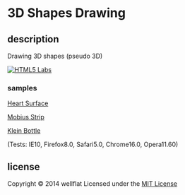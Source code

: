 # 3D Shapes Drawing

## description

Drawing 3D shapes (pseudo 3D)

[![HTML5 Labs](http://rest-term.com/labs/repos/images/3dshape_drawing.png)](http://rest-term.com/labs/html5/)

### samples
[Heart Surface][Heart]

[Mobius Strip][Mobius]

[Klein Bottle][Klein]

(Tests: IE10, Firefox8.0, Safari5.0, Chrome16.0, Opera11.60)

license
----------
Copyright &copy; 2014 wellflat Licensed under the [MIT License][MIT]

[Heart]: http://rest-term.com/labs/html5/heart.html
[Mobius]: http://rest-term.com/labs/html5/mobius.html
[Klein]: http://rest-term.com/labs/html5/klein.html
[MIT]: http://www.opensource.org/licenses/mit-license.php
[entry]: http://rest-term.com/archives/2986/
